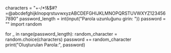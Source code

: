 characters = "+-/*!&$#?=@abcdefghijklnopqrstuvwxyzABCDEFGHIJKLMNOPQRSTUVWXYZ1234567890"
password_length = int(input("Parola uzunluğunu girin: "))
password = ""
import random

for _ in range(password_length):
    random_character = random.choice(characters)
    password += random_character
print("Oluşturulan Parola:", password)
